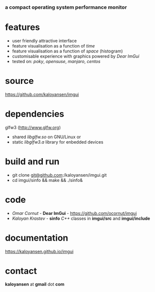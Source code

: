 ### a compact operating system performance monitor

features
==
* user friendly attractive interface
* feature visualisation as a function of *time*
* feature visualisation as a function of *space* (histogram)
* customisable experience with graphics powered by *Dear ImGui*
* tested on: *poky*, *opensuse*, *manjaro*, *centos*

source
==
https://github.com/kaloyansen/imgui

dependencies
==
glfw3 (http://www.glfw.org)
* shared *libglfw.so* on GNU/Linux or
* static *libglfw3.a* library for enbedded devices

build and run
===
* git clone git@github.com:/kaloyansen/imgui.git
* cd imgui/sinfo && make && ./sinfo&

code
====
* *Omar Cornut* - **Dear ImGui** - https://github.com/ocornut/imgui
* *Kaloyan Krastev* - **sinfo** *C++* classes in **imgui/src** and **imgui/include**

documentation
===
https://kaloyansen.github.io/imgui 

contact
==
**kaloyansen** at **gmail** dot **com**


